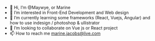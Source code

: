 - 👋 Hi, I’m @Maywye, or Marine
- 👀 I’m interested in Front-End Development and Web design
- 🌱 I’m currently learning some frameworks (React, Vuejs, Angular) and how to use indesign / photoshop & ullistrator
- 💞️ I’m looking to collaborate on Vue js or React project
- 📫 How to reach me marine.jacobs@live.com 

<!---
Maywye/Maywye is a ✨ special ✨ repository because its `README.md` (this file) appears on your GitHub profile.
You can click the Preview link to take a look at your changes.
--->

